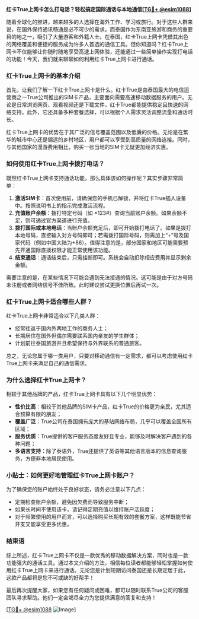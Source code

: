 **红卡True上网卡怎么打电话？轻松搞定国际通话与本地通信[[TG💪+ @esim1088](https://t.me/s/esim1088)]**

随着全球化的推进，越来越多的人选择在海外工作、学习或旅行。对于这些人群来说，在国外保持通讯畅通是必不可少的需求。而泰国作为东南亚旅游和商务的重要目的地之一，吸引了大量游客和外籍人士。在泰国，红卡True上网卡凭借其出色的网络覆盖和便捷的服务成为许多人首选的通信工具。但你知道吗？红卡True上网卡不仅能够让你随时随地享受高速上网体验，还能通过一些简单操作实现打电话的功能！今天，我们就来聊聊如何利用红卡True上网卡进行通话。

### 红卡True上网卡的基本介绍

首先，让我们了解一下红卡True上网卡是什么。红卡True是由泰国最大的电信运营商之一True公司推出的SIM卡产品，主要面向需要高速移动数据服务的用户。无论是日常浏览网页、观看视频还是下载文件，红卡True都能提供稳定且快速的网络支持。此外，它还具备多种套餐选择，可以根据个人需求灵活调整流量和通话时长。

红卡True上网卡的优势在于其广泛的信号覆盖范围以及低廉的价格。无论是在繁华的城市中心还是偏远的乡村地区，用户都可以享受到高质量的网络连接。同时，与其他国家的漫游费用相比，购买一张当地的SIM卡无疑更加经济实惠。

### 如何使用红卡True上网卡拨打电话？

既然红卡True上网卡支持通话功能，那么具体该如何操作呢？其实步骤非常简单：

1. **激活SIM卡**：首次使用前，请确保您的手机已解锁，并将红卡True插入设备中。按照说明书上的指示完成激活流程。
2. **充值账户余额**：拨打特定号码（如 *123#）查询当前账户余额。如果余额不足，则可通过官方渠道进行充值。
3. **拨打国际或本地电话**：当账户余额充足后，即可开始拨打电话了。如果是拨打本地号码，直接输入对方号码即可；若需拨打国际号码，则需加上“+”号及国家代码（例如中国大陆为+86）。值得注意的是，部分国家和地区可能需要预先开通国际直拨权限才能正常使用该功能。
4. **结束通话**：通话结束后，只需挂断即可。系统会自动扣除相应费用并显示剩余金额。

需要注意的是，在某些情况下可能会遇到无法接通的情况。这可能是由于对方号码未注册或者网络信号不佳所致。此时建议尝试更换位置后再试一次。

### 红卡True上网卡适合哪些人群？

红卡True上网卡非常适合以下几类人群：
- 经常往返于国内外两地工作的商务人士；
- 长期居住在国外但偶尔需要联系国内亲友的学生群体；
- 计划前往泰国旅游并且希望保持与外界联系的普通旅客。

总之，无论您属于哪一类用户，只要对移动通信有一定需求，都可以考虑使用红卡True上网卡来满足自己的通信需求。

### 为什么选择红卡True上网卡？

相较于其他品牌的产品，红卡True上网卡具有以下几个明显优势：
- **性价比高**：相较于其他品牌的SIM卡产品，红卡True的价格更为亲民，尤其适合预算有限的朋友；
- **覆盖广泛**：True公司在泰国拥有庞大的基站网络布局，几乎可以覆盖全国所有区域；
- **服务优质**：True提供的客户服务态度友好且专业，能够及时解决客户遇到的各种问题；
- **多语言支持**：除了泰语外，True还提供了英语等其他语言版本的信息查询服务，方便非本地居民使用。

### 小贴士：如何更好地管理红卡True上网卡账户？

为了确保您的账户始终处于良好状态，请务必注意以下几点：
- 定期检查账户余额，避免因欠费而导致服务中断；
- 如果长时间不使用该卡，请记得定期充值以维持账户活跃度；
- 对于频繁使用的用户而言，可以选择购买长期有效的套餐方案，这样既能节省开支又能享受更多优惠。

### 结束语

综上所述，红卡True上网卡不仅是一款优秀的移动数据解决方案，同时也是一款功能强大的通话工具。通过本文介绍的方法，相信每位读者都能够轻松掌握如何使用红卡True上网卡来进行通话。无论您是计划短期访问泰国还是长期定居于此，这款产品都将是您不可或缺的好帮手！

最后再次提醒大家，如果您有任何疑问或困难，都可以随时联系True公司的客服团队寻求帮助。他们一定会竭尽全力为您提供满意的答复和支持！

[[TG💪+ @esim1088](https://t.me/s/esim1088) ![Image](https://i.postimg.cc/4NQfJmqS/Snipaste-2025-05-13-00-14-12.png)]